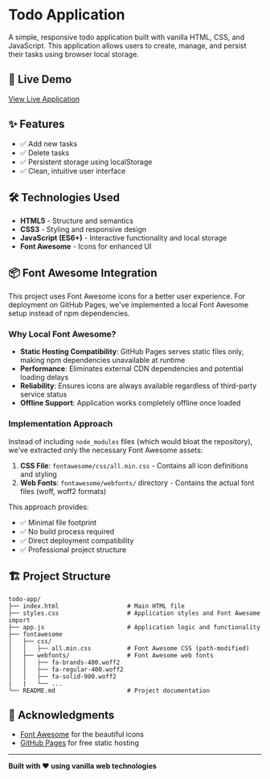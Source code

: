 # Todo Application

A simple, responsive todo application built with vanilla HTML, CSS, and JavaScript. This application allows users to create, manage, and persist their tasks using browser local storage.

## 🚀 Live Demo

[View Live Application](https://mountstack.github.io/todo-app/)

## ✨ Features

- ✅ Add new tasks 
- ✅ Delete tasks
- ✅ Persistent storage using localStorage 
- ✅ Clean, intuitive user interface

## 🛠️ Technologies Used

- **HTML5** - Structure and semantics
- **CSS3** - Styling and responsive design
- **JavaScript (ES6+)** - Interactive functionality and local storage
- **Font Awesome** - Icons for enhanced UI

## 📦 Font Awesome Integration

This project uses Font Awesome icons for a better user experience. For deployment on GitHub Pages, we've implemented a local Font Awesome setup instead of npm dependencies.

### Why Local Font Awesome?

- **Static Hosting Compatibility**: GitHub Pages serves static files only, making npm dependencies unavailable at runtime
- **Performance**: Eliminates external CDN dependencies and potential loading delays
- **Reliability**: Ensures icons are always available regardless of third-party service status
- **Offline Support**: Application works completely offline once loaded

### Implementation Approach

Instead of including `node_modules` files (which would bloat the repository), we've extracted only the necessary Font Awesome assets:

1. **CSS File**: `fontawesome/css/all.min.css` - Contains all icon definitions and styling
2. **Web Fonts**: `fontawesome/webfonts/` directory - Contains the actual font files (woff, woff2 formats) 

This approach provides:
- ✅ Minimal file footprint
- ✅ No build process required
- ✅ Direct deployment compatibility
- ✅ Professional project structure

## 🏗️ Project Structure

```
todo-app/ 
├── index.html                   # Main HTML file 
├── styles.css                   # Application styles and Font Awesome import 
├── app.js                       # Application logic and functionality 
├── fontawesome 
│   ├── css/ 
│   │   ├── all.min.css          # Font Awesome CSS (path-modified) 
│   ├── webfonts/                # Font Awesome web fonts 
│   │   ├── fa-brands-400.woff2 
│   │   ├── fa-regular-400.woff2 
│   │   ├── fa-solid-900.woff2 
|   |   └── ... 
└── README.md                    # Project documentation 

```

## 🙏 Acknowledgments

- [Font Awesome](https://fontawesome.com/) for the beautiful icons
- [GitHub Pages](https://pages.github.com/) for free static hosting

---

**Built with ❤️ using vanilla web technologies**